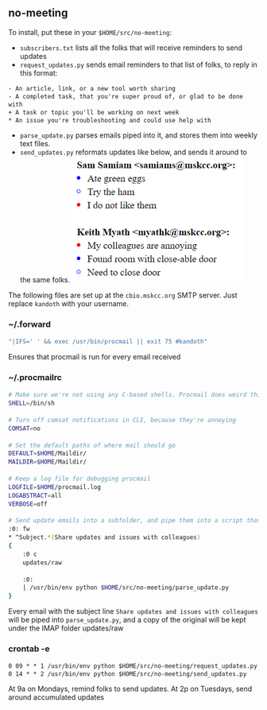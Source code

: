 ## no-meeting

To install, put these in your `$HOME/src/no-meeting`:
- `subscribers.txt` lists all the folks that will receive reminders to send updates
- `request_updates.py` sends email reminders to that list of folks, to reply in this format:
```text
- An article, link, or a new tool worth sharing
- A completed task, that you're super proud of, or glad to be done with
+ A task or topic you'll be working on next week
* An issue you're troubleshooting and could use help with
```
- `parse_update.py` parses emails piped into it, and stores them into weekly text files.
- `send_updates.py` reformats updates like below, and sends it around to the same folks.
![sampler](/sampler.png)

The following files are set up at the `cbio.mskcc.org` SMTP server. Just replace `kandoth` with your username.

### ~/.forward
```bash
"|IFS=' ' && exec /usr/bin/procmail || exit 75 #kandoth"
```
Ensures that procmail is run for every email received

### ~/.procmailrc
```bash
# Make sure we're not using any C-based shells. Procmail does weird things on those
SHELL=/bin/sh

# Turn off comsat notifications in CLI, because they're annoying
COMSAT=no

# Set the default paths of where mail should go
DEFAULT=$HOME/Maildir/
MAILDIR=$HOME/Maildir/

# Keep a log file for debugging procmail
LOGFILE=$HOME/procmail.log
LOGABSTRACT=all
VERBOSE=off

# Send update emails into a subfolder, and pipe them into a script that parses & accumulates them
:0: fw
* ^Subject.*(Share updates and issues with colleagues)
{
    :0 c
    updates/raw

    :0:
    | /usr/bin/env python $HOME/src/no-meeting/parse_update.py
}
```
Every email with the subject line `Share updates and issues with colleagues` will be piped into `parse_update.py`, and a copy of the original will be kept under the IMAP folder updates/raw

### crontab -e
```
0 09 * * 1 /usr/bin/env python $HOME/src/no-meeting/request_updates.py
0 14 * * 2 /usr/bin/env python $HOME/src/no-meeting/send_updates.py
```
At 9a on Mondays, remind folks to send updates. At 2p on Tuesdays, send around accumulated updates
